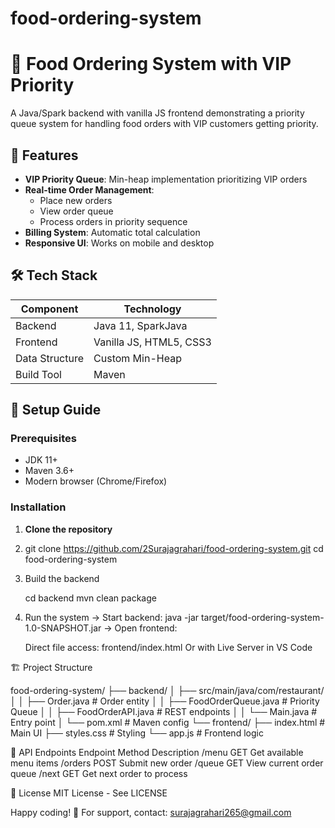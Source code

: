 # food-ordering-system

# 🍔 Food Ordering System with VIP Priority

A Java/Spark backend with vanilla JS frontend demonstrating a priority queue system for handling food orders with VIP customers getting priority.

## 🌟 Features
- **VIP Priority Queue**: Min-heap implementation prioritizing VIP orders
- **Real-time Order Management**: 
  - Place new orders
  - View order queue
  - Process orders in priority sequence
- **Billing System**: Automatic total calculation
- **Responsive UI**: Works on mobile and desktop

## 🛠️ Tech Stack
| Component       | Technology               |
|----------------|--------------------------|
| Backend        | Java 11, SparkJava       |
| Frontend       | Vanilla JS, HTML5, CSS3  |
| Data Structure | Custom Min-Heap          |
| Build Tool     | Maven                    |

## 🚀 Setup Guide

### Prerequisites
- JDK 11+
- Maven 3.6+
- Modern browser (Chrome/Firefox)

### Installation
1. **Clone the repository**
2. 
   git clone https://github.com/2Surajagrahari/food-ordering-system.git
   cd food-ordering-system

3. Build the backend

   cd backend
   mvn clean package

4. Run the system
   -> Start backend:
   java -jar target/food-ordering-system-1.0-SNAPSHOT.jar
   -> Open frontend:

    Direct file access: frontend/index.html
    Or with Live Server in VS Code

🏗️ Project Structure

food-ordering-system/
├── backend/
│   ├── src/main/java/com/restaurant/
│   │   ├── Order.java          # Order entity
│   │   ├── FoodOrderQueue.java # Priority Queue
│   │   ├── FoodOrderAPI.java   # REST endpoints
│   │   └── Main.java           # Entry point
│   └── pom.xml                 # Maven config
└── frontend/
    ├── index.html              # Main UI
    ├── styles.css              # Styling
    └── app.js                  # Frontend logic

📡 API Endpoints
Endpoint	Method	Description
/menu	      GET	     Get available menu items
/orders	    POST	  Submit new order
/queue	    GET	    View current order queue
/next	      GET	    Get next order to process


📜 License
MIT License - See LICENSE

Happy coding! 🚀
For support, contact: surajagrahari265@gmail.com
